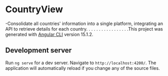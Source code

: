 # CountryView

-Consolidate all countries' information into a single platform, integrating an API to retrieve details for each country.
.
.
.
.
.
.
.
.
.
.
.
.
.
.
.
.This project was generated with [Angular CLI](https://github.com/angular/angular-cli) version 15.1.2.

## Development server

Run `ng serve` for a dev server. Navigate to `http://localhost:4200/`. The application will automatically reload if you change any of the source files.


